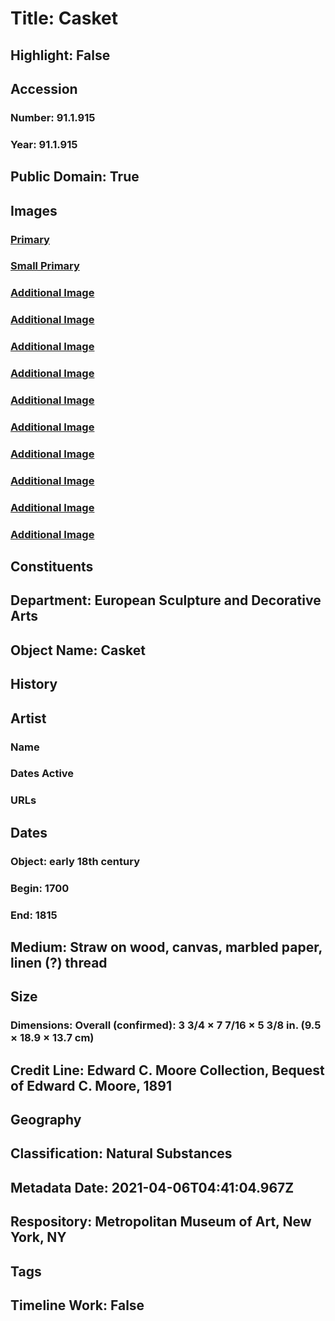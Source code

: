 # Title: Casket
## Highlight: False
## Accession
### Number: 91.1.915
### Year: 91.1.915
## Public Domain: True
## Images
### [Primary](https://images.metmuseum.org/CRDImages/es/original/SF91_1_915_img1.jpg)
### [Small Primary](https://images.metmuseum.org/CRDImages/es/web-large/SF91_1_915_img1.jpg)
### [Additional Image](https://images.metmuseum.org/CRDImages/es/original/SF91_1_915_img2.jpg)
### [Additional Image](https://images.metmuseum.org/CRDImages/es/original/SF91_1_915_img3.jpg)
### [Additional Image](https://images.metmuseum.org/CRDImages/es/original/SF91_1_915_img4.jpg)
### [Additional Image](https://images.metmuseum.org/CRDImages/es/original/SF91_1_915_img5.jpg)
### [Additional Image](https://images.metmuseum.org/CRDImages/es/original/SF91_1_915_img6.jpg)
### [Additional Image](https://images.metmuseum.org/CRDImages/es/original/SF91_1_915_img7.jpg)
### [Additional Image](https://images.metmuseum.org/CRDImages/es/original/SF91_1_915_img8.jpg)
### [Additional Image](https://images.metmuseum.org/CRDImages/es/original/SF91_1_915_img9.jpg)
### [Additional Image](https://images.metmuseum.org/CRDImages/es/original/SF91_1_915_img10.jpg)
### [Additional Image](https://images.metmuseum.org/CRDImages/es/original/SF91_1_915_img11.jpg)
## Constituents
## Department: European Sculpture and Decorative Arts
## Object Name: Casket
## History
## Artist
### Name
### Dates Active
### URLs
## Dates
### Object: early 18th century
### Begin: 1700
### End: 1815
## Medium: Straw on wood, canvas, marbled paper, linen (?) thread
## Size
### Dimensions: Overall (confirmed): 3 3/4 × 7 7/16 × 5 3/8 in. (9.5 × 18.9 × 13.7 cm)
## Credit Line: Edward C. Moore Collection, Bequest of Edward C. Moore, 1891
## Geography
## Classification: Natural Substances
## Metadata Date: 2021-04-06T04:41:04.967Z
## Respository: Metropolitan Museum of Art, New York, NY
## Tags
## Timeline Work: False